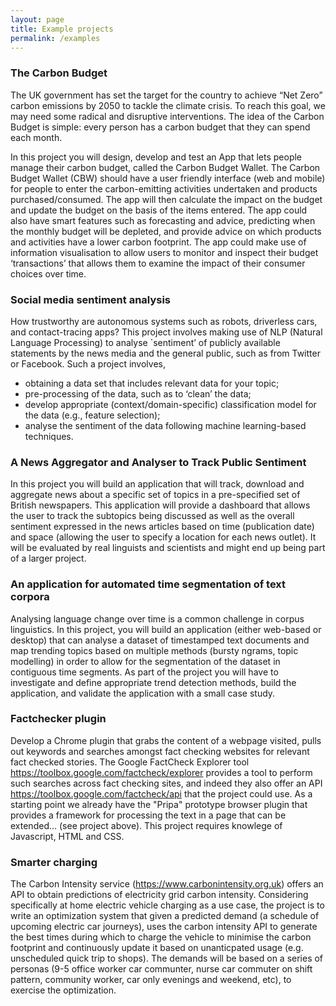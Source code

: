 ```yaml
---
layout: page
title: Example projects
permalink: /examples
---
```


### The Carbon Budget

The UK government has set the target for the country to achieve “Net Zero” carbon emissions by 2050 to tackle the climate crisis. To reach this goal, we may need some radical and disruptive interventions. The idea of the Carbon Budget is simple: every person has a carbon budget that they can spend each month.

In this project you will design, develop and test an App that lets people manage their carbon budget, called the Carbon Budget Wallet. The Carbon Budget Wallet (CBW) should have a user friendly interface (web and mobile) for people to enter the carbon-emitting activities undertaken and products purchased/consumed. The app will then calculate the impact on the budget and update the budget on the basis of the items entered. The app could also have smart features such as forecasting and advice, predicting when the monthly budget will be depleted, and provide advice on which products and activities have a lower carbon footprint. The app could make use of information visualisation to allow users to monitor and inspect their budget ‘transactions’ that allows them to examine the impact of their consumer choices over time.

### Social media sentiment analysis 

How trustworthy are autonomous systems such as robots, driverless cars, and contact-tracing apps? This project involves making use of NLP (Natural Language Processing) to analyse `sentiment’ of publicly available statements by the news media and the general public, such as from Twitter or Facebook. Such a project involves,

- obtaining a data set that includes relevant data for your topic;
- pre-processing of the data, such as to ‘clean’ the data;
- develop appropriate (context/domain-specific) classification model for the data (e.g., feature selection);
- analyse the sentiment of the data following machine learning-based techniques.

### A News Aggregator and Analyser to Track Public Sentiment

In this project you will build an application that will track, download and aggregate news about a specific set of topics in a pre-specified set of British newspapers. This application will provide a dashboard that allows the user to track the subtopics being discussed as well as the overall sentiment expressed in the news articles based on time (publication date) and space (allowing the user to specify a location for each news outlet). It will be evaluated by real linguists and scientists and might end up being part of a larger project.

### An application for automated time segmentation of text corpora

Analysing language change over time is a common challenge in corpus linguistics. In this project, you will build an application (either web-based or desktop) that can analyse a dataset of timestamped text documents and map trending topics based on multiple methods (bursty ngrams, topic modelling) in order to allow for the segmentation of the dataset in contiguous time segments. As part of the project you will have to investigate and define appropriate trend detection methods, build the application, and validate the application with a small case study.

### Factchecker plugin

Develop a Chrome plugin that grabs the content of a webpage visited, pulls out keywords and searches amongst fact checking websites for relevant fact checked stories. The Google FactCheck Explorer tool <https://toolbox.google.com/factcheck/explorer> provides a tool to perform such searches across fact checking sites, and indeed they also offer an API <https://toolbox.google.com/factcheck/api> that the project could use. As a starting point we already have the "Pripa" prototype browser plugin that provides a framework for processing the text in a page that can be extended... (see project above). This project requires knowlege of Javascript, HTML and CSS.

### Smarter charging

The Carbon Intensity service (https://www.carbonintensity.org.uk) offers an API to obtain predictions of electricity grid carbon intensity. Considering specifically at home electric vehicle charging as a use case, the project is to write an optimization system that given a predicted demand (a schedule of upcoming electric car journeys), uses the carbon intensity API to generate the best times during which to charge the vehicle to minimise the carbon footprint and continuously update it based on unanticpated usage (e.g. unscheduled quick trip to shops). The demands will be based on a series of personas (9-5 office worker car communter, nurse car commuter on shift pattern, community worker, car only evenings and weekend, etc), to exercise the optimization.

